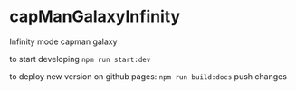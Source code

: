 # capManGalaxyInfinity
Infinity mode capman galaxy


to start developing `npm run start:dev`

to deploy new version on github pages: `npm run build:docs` push changes


